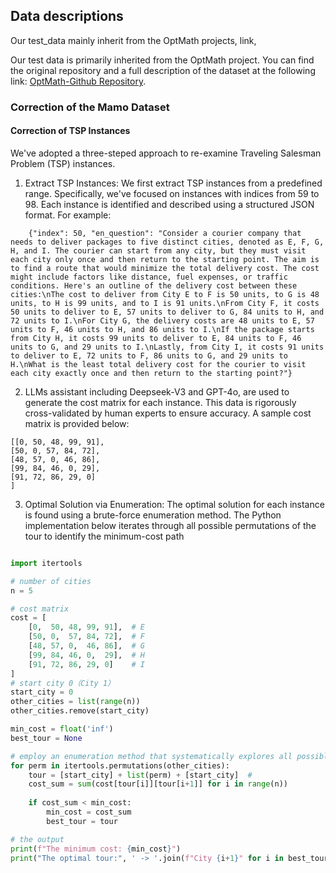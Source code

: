 ## Data descriptions
Our test_data mainly inherit from the OptMath projects, link, 

Our test data is primarily inherited from the OptMath project. You can find the original repository and a full description of the dataset at the following link: [OptMath-Github Repository](https://github.com/optsuite/OptMATH).

### Correction of the Mamo Dataset
#### Correction of TSP Instances 
We've adopted a three-steped approach to re-examine Traveling Salesman Problem (TSP) instances. 
 1. Extract TSP Instances: We first extract TSP instances from a predefined range. Specifically, we've focused on instances with indices from 59 to 98. Each instance is identified and described using a structured JSON format. For example:

```
    {"index": 50, "en_question": "Consider a courier company that needs to deliver packages to five distinct cities, denoted as E, F, G, H, and I. The courier can start from any city, but they must visit each city only once and then return to the starting point. The aim is to find a route that would minimize the total delivery cost. The cost might include factors like distance, fuel expenses, or traffic conditions. Here's an outline of the delivery cost between these cities:\nThe cost to deliver from City E to F is 50 units, to G is 48 units, to H is 99 units, and to I is 91 units.\nFrom City F, it costs 50 units to deliver to E, 57 units to deliver to G, 84 units to H, and 72 units to I.\nFor City G, the delivery costs are 48 units to E, 57 units to F, 46 units to H, and 86 units to I.\nIf the package starts from City H, it costs 99 units to deliver to E, 84 units to F, 46 units to G, and 29 units to I.\nLastly, from City I, it costs 91 units to deliver to E, 72 units to F, 86 units to G, and 29 units to H.\nWhat is the least total delivery cost for the courier to visit each city exactly once and then return to the starting point?"}
```


 2.  LLMs assistant including Deepseek-V3 and GPT-4o, are used to generate the cost matrix for each instance. This data is rigorously cross-validated by  human experts to ensure accuracy. A sample cost matrix is provided below:
    
    [[0, 50, 48, 99, 91],
    [50, 0, 57, 84, 72],
    [48, 57, 0, 46, 86],
    [99, 84, 46, 0, 29],
    [91, 72, 86, 29, 0]
    ]
    
   
3. Optimal Solution via Enumeration: The optimal solution for each instance is found using a brute-force enumeration method. The Python implementation below iterates through all possible permutations of the tour to identify the minimum-cost path
```python

import itertools

# number of cities
n = 5

# cost matrix
cost = [
    [0,  50, 48, 99, 91],  # E
    [50, 0,  57, 84, 72],  # F
    [48, 57, 0,  46, 86],  # G
    [99, 84, 46, 0,  29],  # H
    [91, 72, 86, 29, 0]    # I
]
# start city 0（City 1）
start_city = 0
other_cities = list(range(n))
other_cities.remove(start_city)

min_cost = float('inf')
best_tour = None

# employ an enumeration method that systematically explores all possible tours
for perm in itertools.permutations(other_cities):
    tour = [start_city] + list(perm) + [start_city]  # 
    cost_sum = sum(cost[tour[i]][tour[i+1]] for i in range(n))
    
    if cost_sum < min_cost:
        min_cost = cost_sum
        best_tour = tour

# the output 
print(f"The minimum cost: {min_cost}")
print("The optimal tour:", ' -> '.join(f"City {i+1}" for i in best_tour))

```



